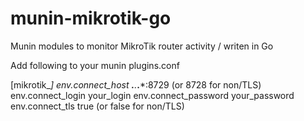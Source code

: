 # munin-mikrotik-go
Munin modules to monitor MikroTik router activity / writen in Go

Add following to your munin plugins.conf

[mikrotik_*]
env.connect_host ***.***.***.***:8729 (or 8728 for non/TLS)
env.connect_login your_login
env.connect_password your_password
env.connect_tls true (or false for non/TLS)
